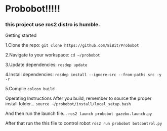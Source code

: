 # Probobot!!!!!
### this project use ros2 distro is humble.
Getting started

1.Clone the repo:
```git clone https://github.com/8iBit/Probobot```

2.Navigate to your workspace:
```cd ~/probobot```

3.Update dependencies:
```rosdep update```

4.Install dependencies:
```rosdep install --ignore-src --from-paths src -y -r```

5.Compile
```colcon build```

Operating Instructions
After you build, remember to source the proper install folder...
```source ~/probobot/install/local_setup.bash```

And then run the launch file...
```ros2 launch probobot gazebo.launch.py```

After that run the this file to control robot
```ros2 run probobot botcontrol.py```
